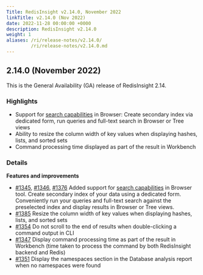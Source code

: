 ```yaml
---
Title: RedisInsight v2.14.0, November 2022
linkTitle: v2.14.0 (Nov 2022)
date: 2022-11-28 00:00:00 +0000
description: RedisInsight v2.14.0
weight: 1
aliases: /ri/release-notes/v2.14.0/
         /ri/release-notes/v2.14.0.md
---
```

## 2.14.0 (November 2022)
This is the General Availability (GA) release of RedisInsight 2.14.

### Highlights
- Support for [search capabilities](https://redis.io/docs/stack/search/) in Browser: Create secondary index via dedicated form, run queries and full-text search in Browser or Tree views
- Ability to resize the column width of key values when displaying hashes, lists, and sorted sets
- Command processing time displayed as part of the result in Workbench


### Details
**Features and improvements**
- [#1345](https://github.com/RedisInsight/RedisInsight/pull/1345), [#1346](https://github.com/RedisInsight/RedisInsight/pull/1346), [#1376](https://github.com/RedisInsight/RedisInsight/pull/1376) Added support for [search capabilities](https://redis.io/docs/stack/search/) in Browser tool. Create secondary index of your data using a dedicated form. Conveniently run your queries and full-text search against the preselected index and display results in Browser or Tree views. 
- [#1385](https://github.com/RedisInsight/RedisInsight/pull/1385) Resize the column width of key values when displaying hashes, lists, and sorted sets
- [#1354](https://github.com/RedisInsight/RedisInsight/pull/1407) Do not scroll to the end of results when double-clicking a command output in CLI
- [#1347](https://github.com/RedisInsight/RedisInsight/pull/1347) Display command processing time as part of the result in Workbench (time taken to process the command by both RedisInsight backend and Redis)
- [#1351](https://github.com/RedisInsight/RedisInsight/pull/1351) Display the namespaces section in the Database analysis report when no namespaces were found
